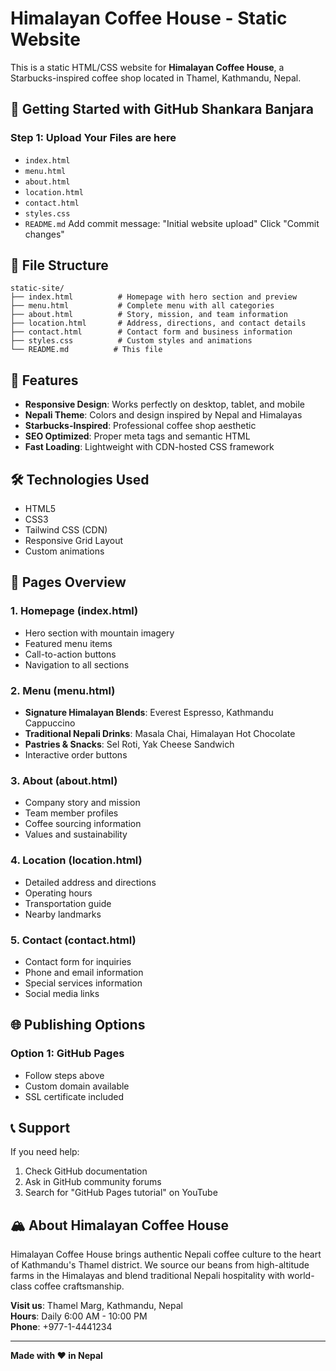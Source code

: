 # Himalayan Coffee House - Static Website

This is a static HTML/CSS website for **Himalayan Coffee House**, a Starbucks-inspired coffee shop located in Thamel, Kathmandu, Nepal.

## 🚀 Getting Started with GitHub Shankara Banjara


### Step 1: Upload Your Files are here
   - `index.html`
   - `menu.html`
   - `about.html`
   - `location.html`
   - `contact.html`
   - `styles.css`
   - `README.md`
 Add commit message: "Initial website upload"
 Click "Commit changes"

## 📁 File Structure

```
static-site/
├── index.html          # Homepage with hero section and preview
├── menu.html           # Complete menu with all categories
├── about.html          # Story, mission, and team information
├── location.html       # Address, directions, and contact details
├── contact.html        # Contact form and business information
├── styles.css          # Custom styles and animations
└── README.md          # This file
```

## 🎨 Features

- **Responsive Design**: Works perfectly on desktop, tablet, and mobile
- **Nepali Theme**: Colors and design inspired by Nepal and Himalayas
- **Starbucks-Inspired**: Professional coffee shop aesthetic
- **SEO Optimized**: Proper meta tags and semantic HTML
- **Fast Loading**: Lightweight with CDN-hosted CSS framework

## 🛠️ Technologies Used

- HTML5
- CSS3
- Tailwind CSS (CDN)
- Responsive Grid Layout
- Custom animations

## 📱 Pages Overview

### 1. Homepage (index.html)
- Hero section with mountain imagery
- Featured menu items
- Call-to-action buttons
- Navigation to all sections

### 2. Menu (menu.html)
- **Signature Himalayan Blends**: Everest Espresso, Kathmandu Cappuccino
- **Traditional Nepali Drinks**: Masala Chai, Himalayan Hot Chocolate
- **Pastries & Snacks**: Sel Roti, Yak Cheese Sandwich
- Interactive order buttons

### 3. About (about.html)
- Company story and mission
- Team member profiles
- Coffee sourcing information
- Values and sustainability

### 4. Location (location.html)
- Detailed address and directions
- Operating hours
- Transportation guide
- Nearby landmarks

### 5. Contact (contact.html)
- Contact form for inquiries
- Phone and email information
- Special services information
- Social media links

## 🌐 Publishing Options

### Option 1: GitHub Pages
- Follow steps above
- Custom domain available
- SSL certificate included



## 📞 Support

If you need help:
1. Check GitHub documentation
2. Ask in GitHub community forums
3. Search for "GitHub Pages tutorial" on YouTube

## 🏔️ About Himalayan Coffee House

Himalayan Coffee House brings authentic Nepali coffee culture to the heart of Kathmandu's Thamel district. We source our beans from high-altitude farms in the Himalayas and blend traditional Nepali hospitality with world-class coffee craftsmanship.

**Visit us**: Thamel Marg, Kathmandu, Nepal  
**Hours**: Daily 6:00 AM - 10:00 PM  
**Phone**: +977-1-4441234

---

**Made with ❤️ in Nepal** 
